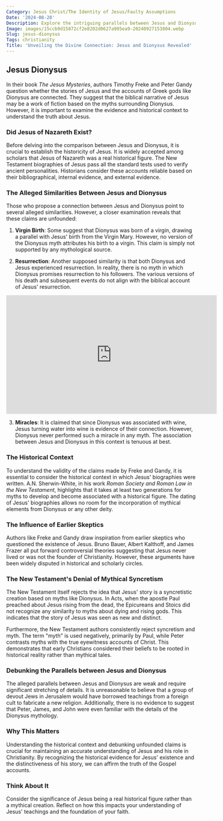 ```yaml
---
Category: Jesus Christ/The Identity of Jesus/Faulty Assumptions
Date: '2024-08-28'
Description: Explore the intriguing parallels between Jesus and Dionysus, delving into their similarities in mythology and religious symbolism. Uncover the fascinating connections between these two iconic figures in this thought-provoking article.
Image: images/15ccb9d15872cf2e8202d0627a905ea9-20240927153804.webp
Slug: jesus-dionysus
Tags: christianity
Title: 'Unveiling the Divine Connection: Jesus and Dionysus Revealed'
---
```


## Jesus Dionysus

In their book *The Jesus Mysteries*, authors Timothy Freke and Peter Gandy question whether the stories of Jesus and the accounts of Greek gods like Dionysus are connected. They suggest that the biblical narrative of Jesus may be a work of fiction based on the myths surrounding Dionysus. However, it is important to examine the evidence and historical context to understand the truth about Jesus.

### Did Jesus of Nazareth Exist?

Before delving into the comparison between Jesus and Dionysus, it is crucial to establish the historicity of Jesus. It is widely accepted among scholars that Jesus of Nazareth was a real historical figure. The New Testament biographies of Jesus pass all the standard tests used to verify ancient personalities. Historians consider these accounts reliable based on their bibliographical, internal evidence, and external evidence.

### The Alleged Similarities Between Jesus and Dionysus

Those who propose a connection between Jesus and Dionysus point to several alleged similarities. However, a closer examination reveals that these claims are unfounded:

1. **Virgin Birth**: Some suggest that Dionysus was born of a virgin, drawing a parallel with Jesus' birth from the Virgin Mary. However, no version of the Dionysus myth attributes his birth to a virgin. This claim is simply not supported by any mythological source.

2. **Resurrection**: Another supposed similarity is that both Dionysus and Jesus experienced resurrection. In reality, there is no myth in which Dionysus promises resurrection to his followers. The various versions of his death and subsequent events do not align with the biblical account of Jesus' resurrection.


<iframe width="560" height="315" src="https://www.youtube.com/embed/znwzH6pHMnM" frameborder="0" allow="autoplay; encrypted-media" allowfullscreen></iframe>


3. **Miracles**: It is claimed that since Dionysus was associated with wine, Jesus turning water into wine is evidence of their connection. However, Dionysus never performed such a miracle in any myth. The association between Jesus and Dionysus in this context is tenuous at best.

### The Historical Context

To understand the validity of the claims made by Freke and Gandy, it is essential to consider the historical context in which Jesus' biographies were written. A.N. Sherwin-White, in his work *Roman Society and Roman Law in the New Testament*, highlights that it takes at least two generations for myths to develop and become associated with a historical figure. The dating of Jesus' biographies allows no room for the incorporation of mythical elements from Dionysus or any other deity.

### The Influence of Earlier Skeptics

Authors like Freke and Gandy draw inspiration from earlier skeptics who questioned the existence of Jesus. Bruno Bauer, Albert Kalthoff, and James Frazer all put forward controversial theories suggesting that Jesus never lived or was not the founder of Christianity. However, these arguments have been widely disputed in historical and scholarly circles.

### The New Testament's Denial of Mythical Syncretism

The New Testament itself rejects the idea that Jesus' story is a syncretistic creation based on myths like Dionysus. In Acts, when the apostle Paul preached about Jesus rising from the dead, the Epicureans and Stoics did not recognize any similarity to myths about dying and rising gods. This indicates that the story of Jesus was seen as new and distinct.

Furthermore, the New Testament authors consistently reject syncretism and myth. The term "myth" is used negatively, primarily by Paul, while Peter contrasts myths with the true eyewitness accounts of Christ. This demonstrates that early Christians considered their beliefs to be rooted in historical reality rather than mythical tales.

### Debunking the Parallels between Jesus and Dionysus

The alleged parallels between Jesus and Dionysus are weak and require significant stretching of details. It is unreasonable to believe that a group of devout Jews in Jerusalem would have borrowed teachings from a foreign cult to fabricate a new religion. Additionally, there is no evidence to suggest that Peter, James, and John were even familiar with the details of the Dionysus mythology.

### Why This Matters

Understanding the historical context and debunking unfounded claims is crucial for maintaining an accurate understanding of Jesus and his role in Christianity. By recognizing the historical evidence for Jesus' existence and the distinctiveness of his story, we can affirm the truth of the Gospel accounts.

### Think About It

Consider the significance of Jesus being a real historical figure rather than a mythical creation. Reflect on how this impacts your understanding of Jesus' teachings and the foundation of your faith.